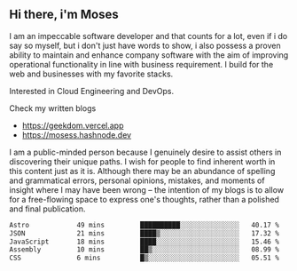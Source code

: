 ## Hi there, i'm Moses

I am an impeccable software developer and that counts for a lot, even if i do say so myself, but i don't just have words to show, i also possess a proven ability to maintain and enhance company software with the aim of improving operational functionality in line with business requirement. I build for the web and businesses with my favorite stacks.

Interested in Cloud Engineering and DevOps.

Check my written blogs
- https://geekdom.vercel.app
- https://mosess.hashnode.dev
  
I am a public-minded person because I genuinely desire to assist others in discovering their unique paths. I wish for people to find inherent worth in this content just as it is. Although there may be an abundance of spelling and grammatical errors, personal opinions, mistakes, and moments of insight where I may have been wrong – the intention of my blogs is to allow for a free-flowing space to express one's thoughts, rather than a polished and final publication.
<!--START_SECTION:waka-->

```txt
Astro            49 mins         ██████████░░░░░░░░░░░░░░░   40.17 %
JSON             21 mins         ████▒░░░░░░░░░░░░░░░░░░░░   17.32 %
JavaScript       18 mins         ████░░░░░░░░░░░░░░░░░░░░░   15.46 %
Assembly         10 mins         ██▒░░░░░░░░░░░░░░░░░░░░░░   08.99 %
CSS              6 mins          █▒░░░░░░░░░░░░░░░░░░░░░░░   05.51 %
```

<!--END_SECTION:waka-->
